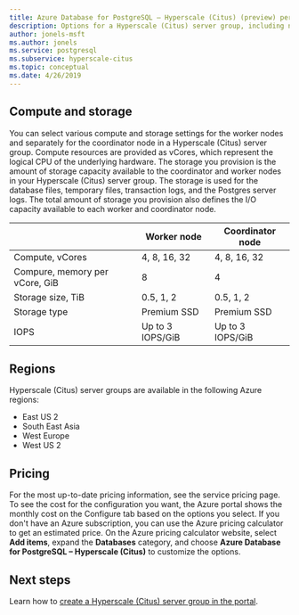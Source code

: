 ```yaml
---
title: Azure Database for PostgreSQL – Hyperscale (Citus) (preview) performance options
description: Options for a Hyperscale (Citus) server group, including node compute, storage, and regions.
author: jonels-msft
ms.author: jonels
ms.service: postgresql
ms.subservice: hyperscale-citus
ms.topic: conceptual
ms.date: 4/26/2019
---
```


## Compute and storage
 
You can select various compute and storage settings for the worker nodes and
separately for the coordinator node in a Hyperscale (Citus) server group.
Compute resources are provided as vCores, which represent the logical CPU of
the underlying hardware. The storage you provision is the amount of storage
capacity available to the coordinator and worker nodes in your Hyperscale
(Citus) server group. The storage is used for the database files, temporary
files, transaction logs, and the Postgres server logs. The total amount of
storage you provision also defines the I/O capacity available to each worker
and coordinator node.
 
|                                | Worker node      | Coordinator node |
|--------------------------------|------------------|------------------|
| Compute, vCores                | 4, 8, 16, 32     | 4, 8, 16, 32     |
| Compure, memory per vCore, GiB | 8                | 4                |
| Storage size, TiB              | 0.5, 1, 2        | 0.5, 1, 2        |
| Storage type                   | Premium SSD      | Premium SSD      |
| IOPS                           | Up to 3 IOPS/GiB | Up to 3 IOPS/GiB | 


## Regions
Hyperscale (Citus) server groups are available in the following Azure regions:
* East US 2
* South East Asia
* West Europe
* West US 2

## Pricing
For the most up-to-date pricing information, see the service pricing page. To see the cost for the configuration you want, the Azure portal shows the monthly cost on the Configure tab based on the options you select. If you don't have an Azure subscription, you can use the Azure pricing calculator to get an estimated price. On the Azure pricing calculator website, select **Add items**, expand the **Databases** category, and choose **Azure Database for PostgreSQL – Hyperscale (Citus)** to customize the options.
 
## Next steps
Learn how to [create a Hyperscale (Citus) server group in the portal](quickstart-create-hyperscale-portal.md).
